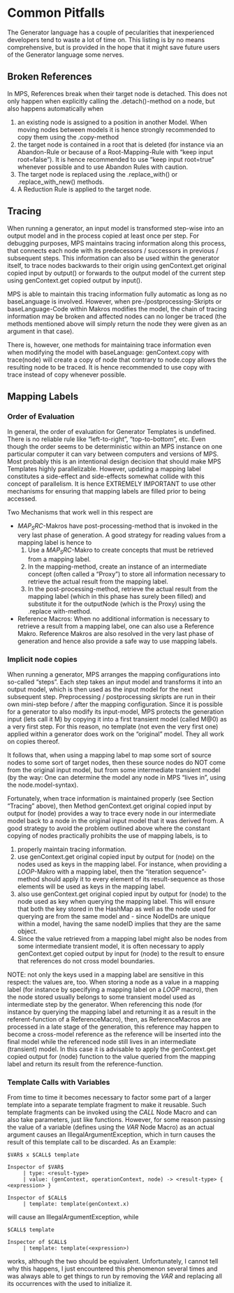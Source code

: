 # Common Pitfalls
The Generator language has a couple of pecularities that inexperienced developers tend to waste a lot of time on.  This listing is by no means comprehensive, but is provided in the hope that it might save future users of the Generator language some nerves.

## Broken References
In MPS, References break when their target node is detached. This does not only happen when explicitly calling the .detach()-method on a node, but also happens automatically when 

1. an existing node is assigned to a position in another Model. When moving nodes between models it is hence strongly recommended to copy them using the .copy-method
1. the target node is contained in a root that is deleted (for instance via an Abandon-Rule or because of a Root-Mapping-Rule with “keep input root=false”). It is hence recommended to use “keep input root=true” whenever possible and to use Abandon Rules with caution.
1. The target node is replaced using the .replace_with() or .replace_with_new() methods.
1. A Reduction Rule is applied to the target node.

## Tracing
When running a generator, an input model is transformed step-wise into an output model and in the process copied at least once per step. For debugging purposes, MPS maintains tracing information along this process, that connects each node with its predecessors / successors in previous / subsequent steps.
This information can also be used within the generator itself, to trace nodes backwards to their origin using genContext.get original copied input by output() or forwards to the output model of the current step using genContext.get copied output by input().

MPS is able to maintain this tracing information fully automatic as long as no baseLanguage is involved. However, when pre-/postprocessing-Skripts or baseLanguage-Code within Makros modifies the model, the chain of tracing information may be broken and affected nodes can no longer be traced (the methods mentioned above will simply return the node they were given as an argument in that case).

There is, however, one methods for maintaining trace information even when modifying the model with baseLanguage: genContext.copy with trace(node) will create a copy of node that contrary to node.copy allows the resulting node to be traced. It is hence recommended to use copy with trace instead of copy whenever possible.

## Mapping Labels 

### Order of Evaluation 
In general, the order of evaluation for Generator Templates is undefined. There is no reliable rule like “left-to-right”, “top-to-bottom”, etc. Even though the order seems to be deterministic within an MPS instance on one particular computer it can vary between computers and versions of MPS. Most probably this is an intentional design decision that should make MPS Templates highly parallelizable. However, updating a mapping label constitutes a side-effect and side-effects somewhat collide with this concept of parallelism. It is hence EXTREMELY IMPORTANT to use other mechanisms for ensuring that mapping labels are filled prior to being accessed.


Two Mechanisms that work well in this respect are


- $MAP_SRC$-Makros have post-processing-method that is invoked in the very last phase of generation. A good strategy for reading values from a mapping label is hence to
	1. Use a $MAP_SRC$-Makro to create concepts that must be retrieved from a mapping label.
	1. In the mapping-method, create an instance of an intermediate concept (often called a “Proxy”) to store all information necessary to retrieve the actual result from the mapping label.
	1. In the post-processing-method, retrieve the actual result from the mapping label (which in this phase has surely been filled) and substitute it for the outputNode (which is the Proxy) using the .replace with-method.
- Reference Macros: When no additional information is necessary to retrieve a result from a mapping label, one can also use a Reference Makro. Reference Makros are also resolved in the very last phase of generation and hence also provide a safe way to use mapping labels.

### Implicit node copies

When running a generator, MPS arranges the mapping configurations into so-called “steps”. Each step takes an input model and transforms it into an output model, which is then used as the input model for the next subsequent step. Preprocessing / postprocessing skripts are run in their own mini-step before / after the mapping configuration. Since it is possible for a generator to also modify its input-model, MPS protects the generation input (lets call it M) by copying it into a first transient model (called M@0) as a very first step. For this reason, no template (not even the very first one) applied within a generator does work on the “original” model. They all work on copies thereof.

It follows that, when using a mapping label to map some sort of source nodes to some sort of target nodes, then these source nodes do NOT come from the original input model, but from some intermediate transient model (by the way: One can determine the model any node in MPS “lives in”, using the node.model-syntax). 

<!-- Furthermore, since mapping labels are implemented using Java HashMaps, querying the mapping label with any other node (even when it is a copy of the one used as a key and hence has the same concept, NodeID, etc.) will NOT work. -->

Fortunately, when trace information is maintained properly (see Section “Tracing” above), then Method genContext.get original copied input by output for (node) provides a way to trace every node in our intermediate model back to a node in the original input model that it was derived from. A good strategy to avoid the problem outlined above where the constant copying of nodes practically prohibits the use of mapping labels, is to

1. properly maintain tracing information.
2. use genContext.get original copied input by output for (node) on the nodes used as keys in the mapping label. For instance, when providing a $LOOP$-Makro with a mapping label, then the “iteration sequence”-method should apply it to every element of its result-sequence as those elements will be used as keys in the mapping label.
3. also use genContext.get original copied input by output for (node) to the node used as key when querying the mapping label. This will ensure that both the key stored in the HashMap as well as the node used for querying are from the same model and - since NodeIDs are unique within a model, having the same nodeID implies that they are the same object.
4. Since the value retrieved from a mapping label might also be nodes from some intermediate transient model, it is often necessary to apply genContext.get copied output by input for (node) to the result to ensure that references do not cross model boundaries.

NOTE: not only the keys used in a mapping label are sensitive in this respect: the values are, too. When storing a node as a value in a mapping label (for instance by specifying a mapping label on a $LOOP$ macro), then the node stored usually belongs to some transient model used as intermediate step by the generator. When referencing this node (for instance by querying the mapping label and returning it as a result in the referent-function of a ReferenceMacro), then, as ReferenceMacros are processed in a late stage of the generation, this reference may happen to become a cross-model reference as the reference will be inserted into the final model while the referenced node still lives in an intermediate (transient) model. In this case it is advisable to apply the genContext.get copied output for (node) function to the value queried from the mapping label and return its result from the reference-function.

### Template Calls with Variables
From time to time it becomes necessary to factor some part of a larger template into a separate template fragment to make it reusable. Such template fragments can be invoked using the $CALL$ Node Macro and can also take parameters, just like functions. However, for some reason passing the value of a variable (defines using the $VAR$ Node Macro) as an actual argument causes an IllegalArgumentException, which in turn causes the result of this template call to be discarded.
As an Example:

```
$VAR$ x $CALL$ template

Inspector of $VAR$
     | type: <result-type>
     | value: (genContext, operationContext, node) -> <result-type> { <expression> }

Inspector of $CALL$
     | template: template(genContext.x)
```
will cause an IllegalArgumentException, while
```
$CALL$ template

Inspector of $CALL$
     | template: template(<expression>)
```

works, although the two should be equivalent.
Unfortunately, I cannot tell why this happens, I just encountered this phenomenon several times and was always able to get things to run by removing the $VAR$ and replacing all its occurrences with the <expression> used to initialize it.
